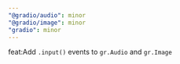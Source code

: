 ```yaml
---
"@gradio/audio": minor
"@gradio/image": minor
"gradio": minor
---
```


feat:Add `.input()` events to `gr.Audio` and `gr.Image`
